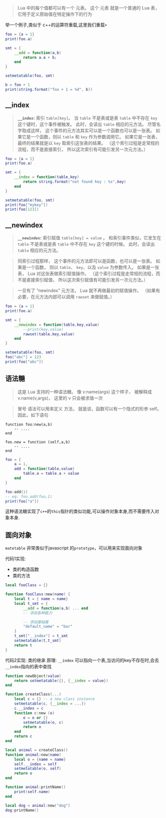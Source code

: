 > Lua 中的每个值都可以有一个 元表。 这个 元表 就是一个普通的 Lua 表， 它用于定义原始值在特定操作下的行为


举一个例子,类似于 c++的运算符重载,这里我们重载`+`

```Lua
foo = {a = 1}
print(foo.a)

smt = {
    __add = function(a,b)
        return a.a + b;
    end
}

setmetatable(foo, smt)

b = foo + 1
print(string.format("foo + 1 = %d", b))
```

## __index

> **`__index`:** 索引 `table[key]`。 当 `table` 不是表或是表 `table` 中不存在 `key` 这个键时，这个事件被触发。 此时，会读出 `table` 相应的元方法。
> 尽管名字取成这样， 这个事件的元方法其实可以是一个函数也可以是一张表。 如果它是一个函数，则以 `table` 和 `key` 作为参数调用它。 如果它是一张表，最终的结果就是以 `key` 取索引这张表的结果。 （这个索引过程是走常规的流程，而不是直接索引， 所以这次索引有可能引发另一次元方法。）

```lua
foo = {a = 1}
print(foo.a)

smt = {
    __index = function(table,key)
        return string.format("not found key : %s",key)
    end
}

setmetatable(foo, smt)
print(foo["mykey"])
print(foo[123])
```

## __newindex

> **`__newindex`:** 索引赋值 `table[key] = value` 。 和索引事件类似，它发生在 `table` 不是表或是表 `table` 中不存在 `key` 这个键的时候。 此时，会读出 `table` 相应的元方法。

> 同索引过程那样， 这个事件的元方法即可以是函数，也可以是一张表。 如果是一个函数， 则以 `table`、 `key`、以及 `value` 为参数传入。 如果是一张表， Lua 对这张表做索引赋值操作。 （这个索引过程是走常规的流程，而不是直接索引赋值， 所以这次索引赋值有可能引发另一次元方法。）

> 一旦有了 “newindex” 元方法， Lua 就不再做最初的赋值操作。 （如果有必要，在元方法内部可以调用 `rawset` 来做赋值。）

```lua
foo = {a = 1}
print(foo.a)

smt = {
    __newindex = function(table,key,value)
        --print(key,value)
        rawset(table,key,value)
    end
}

setmetatable(foo, smt)
foo["abc"] = 123
print(foo["abc"])
```

## 语法糖

> 这是 Lua 支持的一种语法糖。 像 v:name(args) 这个样子， 被解释成 v.name(v,args)， 这里的 v 只会被求值一次

> 冒号 语法可以用来定义 方法， 就是说，函数可以有一个隐式的形参 self。 因此，如下语句

```
function foo:new(a,b)
    -- ....
end

foo.new = function (self,a,b)
    -- ....
end
```

```lua
foo = {
    a = 1,
    add = function(table,value)
        table.a = table.a + value
    end
}

foo:add(1)
-- eq: foo.add(foo,1)
print(foo["a"])
```


这种语法糖实现了`c++`的`this`指针的类似功能,可以操作对象本身,而不需要传入对象本身.

## 面向对象

`matetable` 非常类似于javascript 的`prototype`，可以用来实现面向对象

代码1实现: 

- 类的构造函数
- 类的方法

```lua
local fooClass = {}

function fooClass:new(name) {
    local t = { name = name}
    local t_smt = {
        __add = function(a,b) ... end
        -- 添加各种能力

        -- 添加基础属
        "default_name" = "bar" 
    }
    t_smt["__index"] = t_smt
    setmetatable(t,t_smt)
    return t
}

```

代码2实现: 类的继承 原理: `__index` 可以指向一个表,当访问的key不存在时,会去`__index`指向的表中查找

```lua
function newObject(value)
    return setmetatable({}, {__index = value})
end

function createClass(...)
    local c = {} -- a new class instance
    setmetatable(c, {__index = ...})
    c.__index = c
    function c:new (o)
        o = o or {}
        setmetatable(o, c)
        return o
    end
    return c
end

local animal = createClass()
function animal:new(name)
    local o = {name = name}
    self.__index = self
    setmetatable(o, self)
    return o
end

function animal:printName()
    print(self.name)
end

local dog = animal:new("dog")
dog:printName()
```
